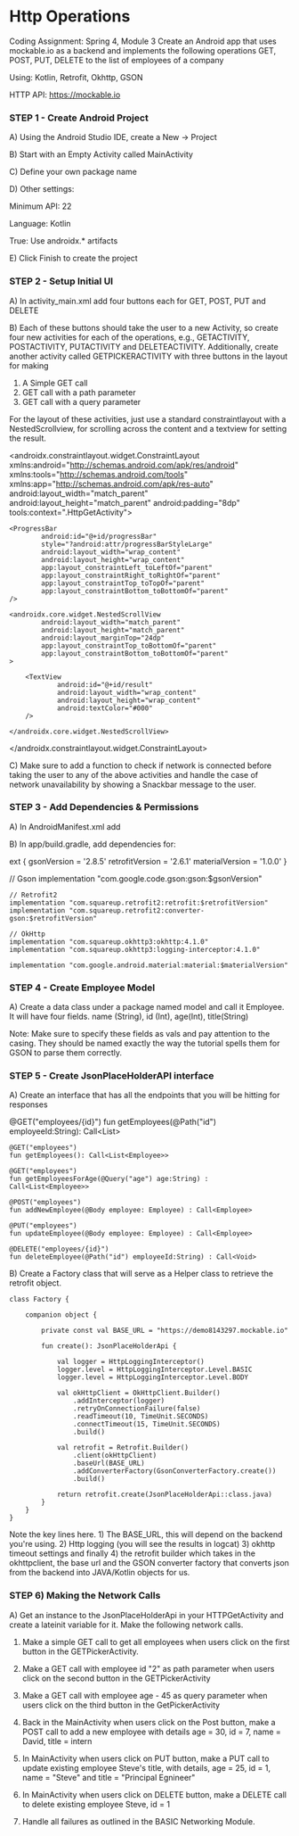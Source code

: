 
# Http Operations
Coding Assignment: Spring 4, Module 3 
Create an Android app that uses mockable.io as a backend and implements the following operations
GET, POST, PUT, DELETE to the list of employees of a company

Using: Kotlin, Retrofit, Okhttp, GSON

HTTP API: https://mockable.io

### STEP 1 - Create Android Project
A) Using the Android Studio IDE, create a New -> Project

B) Start with an Empty Activity called MainActivity

C) Define your own package name

D) Other settings:

Minimum API: 22

Language: Kotlin

True: Use androidx.* artifacts

E) Click Finish to create the project

### STEP 2 - Setup Initial UI 

A) In activity_main.xml add four buttons each for GET, POST, PUT and DELETE

B) Each of these buttons should take the user to a new Activity, so create four new activities for each of the operations, e.g., GETACTIVITY, POSTACTIVITY, PUTACTIVITY and DELETEACTIVITY. Additionally, create another activity called GETPICKERACTIVITY with three buttons in the layout for making 
1) A Simple GET call 
2) GET call with a path parameter
3) GET call with a query parameter

For the layout of these activities, just use a standard constraintlayout with a NestedScrollview, for scrolling across the content and a textview for setting the result. 

<?xml version="1.0" encoding="utf-8"?>
<androidx.constraintlayout.widget.ConstraintLayout
        xmlns:android="http://schemas.android.com/apk/res/android"
        xmlns:tools="http://schemas.android.com/tools"
        xmlns:app="http://schemas.android.com/apk/res-auto"
        android:layout_width="match_parent"
        android:layout_height="match_parent"
        android:padding="8dp"
        tools:context=".HttpGetActivity">

    <ProgressBar
            android:id="@+id/progressBar"
            style="?android:attr/progressBarStyleLarge"
            android:layout_width="wrap_content"
            android:layout_height="wrap_content"
            app:layout_constraintLeft_toLeftOf="parent"
            app:layout_constraintRight_toRightOf="parent"
            app:layout_constraintTop_toTopOf="parent"
            app:layout_constraintBottom_toBottomOf="parent"
    />

    <androidx.core.widget.NestedScrollView
            android:layout_width="match_parent"
            android:layout_height="match_parent"
            android:layout_marginTop="24dp"
            app:layout_constraintTop_toBottomOf="parent"
            app:layout_constraintBottom_toBottomOf="parent"
    >

        <TextView
                android:id="@+id/result"
                android:layout_width="wrap_content"
                android:layout_height="wrap_content"
                android:textColor="#000"
        />

    </androidx.core.widget.NestedScrollView>

</androidx.constraintlayout.widget.ConstraintLayout>

C) Make sure to add a function to check if network is connected before taking the user to any of the above activities and handle the case of network unavailability by showing a Snackbar message to the user. 

### STEP 3 - Add Dependencies & Permissions

A) In AndroidManifest.xml add 
<uses-permission android:name="android.permission.ACCESS_NETWORK_STATE"/>
<uses-permission android:name="android.permission.INTERNET"/>

B) In app/build.gradle, add dependencies for: 

ext {
    gsonVersion = '2.8.5'
    retrofitVersion = '2.6.1'
    materialVersion = '1.0.0'
}

 // Gson
    implementation "com.google.code.gson:gson:$gsonVersion"

    // Retrofit2
    implementation "com.squareup.retrofit2:retrofit:$retrofitVersion"
    implementation "com.squareup.retrofit2:converter-gson:$retrofitVersion"

    // OkHttp
    implementation "com.squareup.okhttp3:okhttp:4.1.0"
    implementation "com.squareup.okhttp3:logging-interceptor:4.1.0"

    implementation "com.google.android.material:material:$materialVersion" 

### STEP 4 - Create Employee Model

A) Create a data class under a package named model and call it Employee. It will have four fields.
 name (String), id (Int), age(Int), title(String)

Note: Make sure to specify these fields as vals and pay attention to the casing. They should be named exactly the way the tutorial spells them for GSON to parse them correctly.

### STEP 5 - Create JsonPlaceHolderAPI interface
A) Create an interface that has all the endpoints that you will be hitting for responses

  @GET("employees/{id}")
    fun getEmployees(@Path("id") employeeId:String): Call<List<Employee>>

    @GET("employees")
    fun getEmployees(): Call<List<Employee>>

    @GET("employees")
    fun getEmployeesForAge(@Query("age") age:String) : Call<List<Employee>>

    @POST("employees")
    fun addNewEmployee(@Body employee: Employee) : Call<Employee>

    @PUT("employees")
    fun updateEmployee(@Body employee: Employee) : Call<Employee>

    @DELETE("employees/{id}")
    fun deleteEmployee(@Path("id") employeeId:String) : Call<Void>

B) Create a Factory class that will serve as a Helper class to retrieve the retrofit object. 

    class Factory {

        companion object {

            private const val BASE_URL = "https://demo8143297.mockable.io"

            fun create(): JsonPlaceHolderApi {

                val logger = HttpLoggingInterceptor()
                logger.level = HttpLoggingInterceptor.Level.BASIC
                logger.level = HttpLoggingInterceptor.Level.BODY

                val okHttpClient = OkHttpClient.Builder()
                    .addInterceptor(logger)
                    .retryOnConnectionFailure(false)
                    .readTimeout(10, TimeUnit.SECONDS)
                    .connectTimeout(15, TimeUnit.SECONDS)
                    .build()

                val retrofit = Retrofit.Builder()
                    .client(okHttpClient)
                    .baseUrl(BASE_URL)
                    .addConverterFactory(GsonConverterFactory.create())
                    .build()

                return retrofit.create(JsonPlaceHolderApi::class.java)
            }
        }
    }

 Note the key lines here. 1) The BASE_URL, this will depend on the backend you're using.
 2) Http logging (you will see the results in logcat) 3) okhttp timeout settings and finally 4) the retrofit builder which takes in the okhttpclient, the base url and the GSON converter factory that converts json from the backend into JAVA/Kotlin objects for us.

### STEP 6) Making the Network Calls

A) Get an instance to the JsonPlaceHolderApi in your HTTPGetActivity and create a lateinit variable for it. Make the following network calls. 

1) Make a simple GET call to get all employees when users click on the first button in the GETPickerActivity. 

2) Make a GET call with employee id "2" as path parameter when users click on the second button in the GETPickerActivity

3) Make a GET call with employee age - 45 as query parameter when users click on the third button in the GetPickerActivity 

4) Back in the MainActivity when users click on the Post button, make a POST call to add a new employee with details age = 30, id = 7, name = David, title = intern

5) In MainActivity when users click on PUT button, make a PUT call to update existing employee Steve's title, with details, age = 25, id = 1, name = "Steve" and title = "Principal Egnineer"

6) In MainActivity when users click on DELETE button, make a DELETE call to delete existing employee Steve, id = 1 

7) Handle all failures as outlined in the BASIC Networking Module. 
